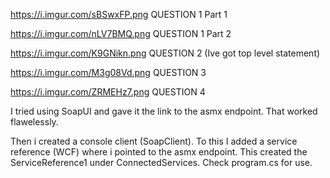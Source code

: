 https://i.imgur.com/sBSwxFP.png QUESTION 1 Part 1

https://i.imgur.com/nLV7BMQ.png QUESTION 1 Part 2


https://i.imgur.com/K9GNikn.png QUESTION 2 (Ive got top level statement)


https://i.imgur.com/M3g08Vd.png QUESTION 3

https://i.imgur.com/ZRMEHz7.png QUESTION 4


I tried using SoapUI and gave it the link to the asmx endpoint. That worked flawelessly.

Then i created a console client (SoapClient).
To this I added a service reference (WCF) where i pointed to the asmx endpoint. 
This created the ServiceReference1 under ConnectedServices. Check program.cs for use. 